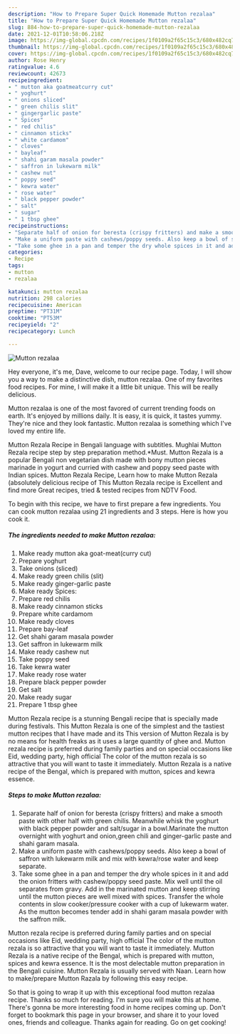 ```yaml
---
description: "How to Prepare Super Quick Homemade Mutton rezalaa"
title: "How to Prepare Super Quick Homemade Mutton rezalaa"
slug: 884-how-to-prepare-super-quick-homemade-mutton-rezalaa
date: 2021-12-01T10:58:06.218Z
image: https://img-global.cpcdn.com/recipes/1f0109a2f65c15c3/680x482cq70/mutton-rezalaa-recipe-main-photo.jpg
thumbnail: https://img-global.cpcdn.com/recipes/1f0109a2f65c15c3/680x482cq70/mutton-rezalaa-recipe-main-photo.jpg
cover: https://img-global.cpcdn.com/recipes/1f0109a2f65c15c3/680x482cq70/mutton-rezalaa-recipe-main-photo.jpg
author: Rose Henry
ratingvalue: 4.6
reviewcount: 42673
recipeingredient:
- " mutton aka goatmeatcurry cut"
- " yoghurt"
- " onions sliced"
- " green chilis slit"
- " gingergarlic paste"
- " Spices"
- " red chilis"
- " cinnamon sticks"
- " white cardamom"
- " cloves"
- " bayleaf"
- " shahi garam masala powder"
- " saffron in lukewarm milk"
- " cashew nut"
- " poppy seed"
- " kewra water"
- " rose water"
- " black pepper powder"
- " salt"
- " sugar"
- " 1 tbsp ghee"
recipeinstructions:
- "Separate half of onion for beresta (crispy fritters) and make a smooth paste with other half with green chilis. Meanwhile whisk the yoghurt with black pepper powder and salt/sugar in a bowl.Marinate the mutton overnight with yoghurt and onion,green chili and ginger-garlic paste and shahi garam masala."
- "Make a uniform paste with cashews/poppy seeds. Also keep a bowl of saffron with lukewarm milk and mix with kewra/rose water and keep separate."
- "Take some ghee in a pan and temper the dry whole spices in it and add the onion fritters with cashew/poppy seed paste. Mix well until the oil separates from gravy. Add in the marinated mutton and keep stirring until the mutton pieces are well mixed with spices. Transfer the whole contents in slow cooker/pressure cooker with a cup of lukewarm water. As the mutton becomes tender add in shahi garam masala powder with the saffron milk."
categories:
- Recipe
tags:
- mutton
- rezalaa

katakunci: mutton rezalaa 
nutrition: 298 calories
recipecuisine: American
preptime: "PT31M"
cooktime: "PT53M"
recipeyield: "2"
recipecategory: Lunch

---
```



![Mutton rezalaa](https://img-global.cpcdn.com/recipes/1f0109a2f65c15c3/680x482cq70/mutton-rezalaa-recipe-main-photo.jpg)

Hey everyone, it's me, Dave, welcome to our recipe page. Today, I will show you a way to make a distinctive dish, mutton rezalaa. One of my favorites food recipes. For mine, I will make it a little bit unique. This will be really delicious.

Mutton rezalaa is one of the most favored of current trending foods on earth. It's enjoyed by millions daily. It is easy, it is quick, it tastes yummy. They're nice and they look fantastic. Mutton rezalaa is something which I've loved my entire life.

Mutton Rezala Recipe in Bengali language with subtitles. Mughlai Mutton Rezala recipe step by step preparation method.*Must. Mutton Rezala is a popular Bengali non vegetarian dish made with bony mutton pieces marinade in yogurt and curried with cashew and poppy seed paste with Indian spices. Mutton Rezala Recipe, Learn how to make Mutton Rezala (absolutely delicious recipe of This Mutton Rezala recipe is Excellent and find more Great recipes, tried &amp; tested recipes from NDTV Food.


To begin with this recipe, we have to first prepare a few ingredients. You can cook mutton rezalaa using 21 ingredients and 3 steps. Here is how you cook it.

<!--inarticleads1-->

##### The ingredients needed to make Mutton rezalaa:

1. Make ready  mutton aka goat-meat(curry cut)
1. Prepare  yoghurt
1. Take  onions (sliced)
1. Make ready  green chilis (slit)
1. Make ready  ginger-garlic paste
1. Make ready  Spices:
1. Prepare  red chilis
1. Make ready  cinnamon sticks
1. Prepare  white cardamom
1. Make ready  cloves
1. Prepare  bay-leaf
1. Get  shahi garam masala powder
1. Get  saffron in lukewarm milk
1. Make ready  cashew nut
1. Take  poppy seed
1. Take  kewra water
1. Make ready  rose water
1. Prepare  black pepper powder
1. Get  salt
1. Make ready  sugar
1. Prepare  1 tbsp ghee


Mutton Rezala recipe is a stunning Bengali recipe that is specially made during festivals. This Mutton Rezala is one of the simplest and the tastiest mutton recipes that I have made and its This version of Mutton Rezala is by no means for health freaks as it uses a large quantity of ghee and. Mutton rezala recipe is preferred during family parties and on special occasions like Eid, wedding party, high official The color of the mutton rezala is so attractive that you will want to taste it immediately. Mutton Rezala is a native recipe of the Bengal, which is prepared with mutton, spices and kewra essence. 

<!--inarticleads2-->

##### Steps to make Mutton rezalaa:

1. Separate half of onion for beresta (crispy fritters) and make a smooth paste with other half with green chilis. Meanwhile whisk the yoghurt with black pepper powder and salt/sugar in a bowl.Marinate the mutton overnight with yoghurt and onion,green chili and ginger-garlic paste and shahi garam masala.
1. Make a uniform paste with cashews/poppy seeds. Also keep a bowl of saffron with lukewarm milk and mix with kewra/rose water and keep separate.
1. Take some ghee in a pan and temper the dry whole spices in it and add the onion fritters with cashew/poppy seed paste. Mix well until the oil separates from gravy. Add in the marinated mutton and keep stirring until the mutton pieces are well mixed with spices. Transfer the whole contents in slow cooker/pressure cooker with a cup of lukewarm water. As the mutton becomes tender add in shahi garam masala powder with the saffron milk.


Mutton rezala recipe is preferred during family parties and on special occasions like Eid, wedding party, high official The color of the mutton rezala is so attractive that you will want to taste it immediately. Mutton Rezala is a native recipe of the Bengal, which is prepared with mutton, spices and kewra essence. It is the most delectable mutton preparation in the Bengali cuisine. Mutton Rezala is usually served with Naan. Learn how to make/prepare Mutton Razala by following this easy recipe. 

So that is going to wrap it up with this exceptional food mutton rezalaa recipe. Thanks so much for reading. I'm sure you will make this at home. There's gonna be more interesting food in home recipes coming up. Don't forget to bookmark this page in your browser, and share it to your loved ones, friends and colleague. Thanks again for reading. Go on get cooking!
